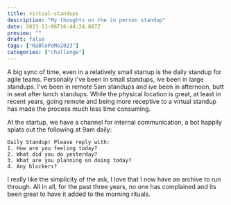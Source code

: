 ```yaml
---
title: virtual-standups
description: "My thoughts on the in person standup"
date: 2023-11-06T16:44:24.807Z
preview: ""
draft: false
tags: ["NaBloPoMo2023"]
categories: ["challenge"]
---
```


A big sync of time, even in a relatively small startup is the daily standup for agile teams. Personally I've been in small standups, ive been in large standups. I've been in remote 5am standups and ive been in afternoon, butt in seat after lunch standups. While the physical location is great, at least in recent years, going remote and being more receptive to a virtual standup has made the process much less time consuming. 

At the startup, we have a channel for internal communication, a bot happily splats out the following at 9am daily:

```
Daily Standup! Please reply with:
1. How are you feeling today?
2. What did you do yesterday?
3. What are you planning on doing today?
4. Any blockers?
```

I really like the simplicity of the ask, I love that I now have an archive to run through. All in all, for the past three years, no one has complained and its been great to have it added to the morning rituals.